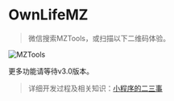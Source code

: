 # OwnLifeMZ

>微信搜索MZTools，或扫描以下二维码体验。

![MZTools](http://wx4.sinaimg.cn/large/006I6aXRly1fw268i69oej30by0by76e.jpg)

更多功能请等待v3.0版本。

>详细开发过程及相关知识：[小程序的二三事](https://mengze.top/小程序的二三事/)
